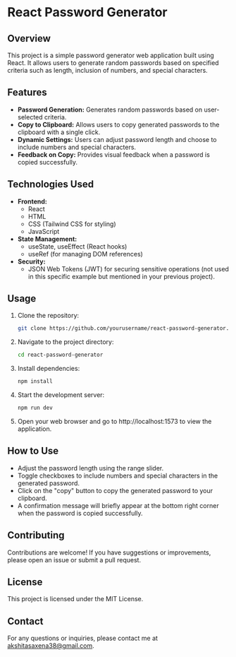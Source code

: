# React Password Generator

## Overview
This project is a simple password generator web application built using React. It allows users to generate random passwords based on specified criteria such as length, inclusion of numbers, and special characters.

## Features
- **Password Generation:** Generates random passwords based on user-selected criteria.
- **Copy to Clipboard:** Allows users to copy generated passwords to the clipboard with a single click.
- **Dynamic Settings:** Users can adjust password length and choose to include numbers and special characters.
- **Feedback on Copy:** Provides visual feedback when a password is copied successfully.

## Technologies Used
- **Frontend:**
  - React
  - HTML
  - CSS (Tailwind CSS for styling)
  - JavaScript
- **State Management:**
  - useState, useEffect (React hooks)
  - useRef (for managing DOM references)
- **Security:**
  - JSON Web Tokens (JWT) for securing sensitive operations (not used in this specific example but mentioned in your previous project).

## Usage
1. Clone the repository:
   ```sh
   git clone https://github.com/yourusername/react-password-generator.git
   
2. Navigate to the project directory:
   ```sh
   cd react-password-generator

3. Install dependencies:
   ```sh
   npm install

4. Start the development server:
   ```sh
   npm run dev

5. Open your web browser and go to http://localhost:1573 to view the application.

## How to Use

- Adjust the password length using the range slider.
- Toggle checkboxes to include numbers and special characters in the generated password.
- Click on the "copy" button to copy the generated password to your clipboard.
- A confirmation message will briefly appear at the bottom right corner when the password is copied successfully.

## Contributing
Contributions are welcome! If you have suggestions or improvements, please open an issue or submit a pull request.

## License
This project is licensed under the MIT License.

## Contact
For any questions or inquiries, please contact me at akshitasaxena38@gmail.com.

